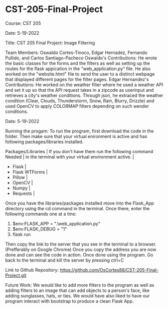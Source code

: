 # CST-205-Final-Project
Course: CST 205

Date: 5-19-2022

Title: CST 205 Final Project: Image Filtering

Team Members: Oswaldo Cortes-Tinoco, Edgar Hernadez, Fernando Pullido, and Carlos Santiago-Pacheco
Oswaldo's Contributions: He wrote the basic classes for the forms and the filters as well as setting up the 
routes for the flask appication in the "web_application.py" file. He also worked on the "website.html" file
to send the user to a distinct webpage that displayed different pages for the filter pages. 
Edgar Hernandez's Contributions: He worked on the weather filter where he used a weather API and set it up so that the API request takes in a zipcode as userinput and retrieves a city's weather conditions. Through json, he extraced the weather condition (Clear, Clouds, Thunderstorm, Snow, Rain, Blurry, Drizzle) and used OpenCV to apply COLORMAP filters depending on such wender conditions.

Date: 5-19-2022

Running the progam:
To run the program, first download the code in the folder.
Then make sure that your virtual enironment is active and has following packages/libraries installed.
 
Packages/Libraries    |     If you don't have them run the following command
Needed                |     in the terminal with your virtual environment active.
                      |      
- Flask               |
- Flask WTForms       |
- Pillow              |
- OpenCV              |
- Numpy               |
- Requests            |

Once you have the libraries/packages installed move into the Flask_App directory using the cd command in the terminal.
Once there, enter the following commands one at a tme:
1. $env:FLASK_APP = ".\web_application.py"
2. $env:FLASK_DEBUG = "1"
3. flask run

Then copy the link to the server that you see in the terminal to a browser. (Prefferably on Google Chrome) Once you copy the address
you are now done and can see the code in action. Once done using the program. Go back to the terminal and kill the server by pressing ctrl+C

Link to Github Repository: https://github.com/OsCortes88/CST-205-Final-Project.git

Future Work: We would like to add more filters to the program as well as adding filters to an image that can
add objects to a person's face, like adding sunglasses, hats, or ties. We would have also liked to have our
program interact with bootstrap to produce a clean Flask App.
